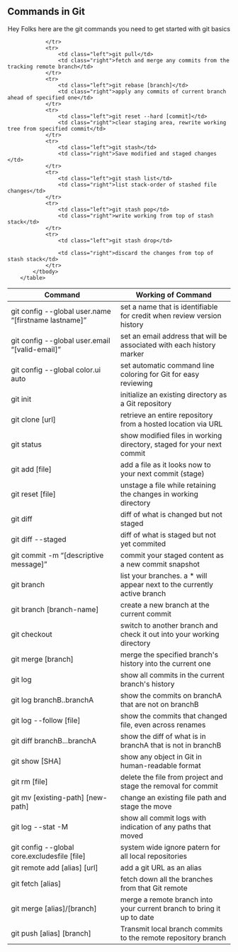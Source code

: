 <!DOCTYPE html>
<html>
  <link rel="stylesheet" href="stylesheet.css">  
  <link rel="preconnect" href="https://fonts.googleapis.com">
<link rel="preconnect" href="https://fonts.gstatic.com" crossorigin>
<link href="https://fonts.googleapis.com/css2?family=Roboto+Slab:wght@400;500&display=swap" rel="stylesheet">

    
 <head>
    <title>Git Commands </title>
    <h2 class="header">Commands in Git</h2>
    <p align="center">Hey Folks here are the git commands you need to get started with git basics</p>
 </head>
    
<body>

   <table>
            <thead >
                <tr >
                    <th class="heading" > Command </th>
                    <th class="heading"> Working of Command</th>
                </tr>
            </thead>
            <tbody>
                <tr>
                <td class="left"> git config --global user.name “[firstname lastname]”</td>
                <td class="right"> set a name that is identifiable for credit when review version history</td>
                </tr>
                <tr>
                    <td class="left"> git config --global user.email “[valid-email]”</td>
                    <td class="right"> set an email address that will be associated with each history marker</td>
                </tr>
                <tr>
                    <td class="left"> git config --global color.ui auto</td>
                    <td class="right"> set automatic command line coloring for Git for easy reviewing</td>
                </tr>
                <tr> 
                    <td class="left"> git init</td>
                    <td class="right"> initialize an existing directory as a Git repository</td>
                </tr>
                <tr>
                    <td class="left"> git clone [url]</td>
                    <td class="right"> retrieve an entire repository from a hosted location via URL</td>
                </tr>
                <tr>
                    <td class="left">git status</td>
                    <td class="right">show modified files in working directory, staged for your next commit</td>
                </tr>
                <tr>
                    <td class="left"> git add [file]</td>
                    <td class="right"> add a file as it looks now to your next commit (stage)</td>
                <tr>
                    <td class="left"> git reset [file]</td>
                    <td class="right"> unstage a file while retaining the changes in working directory</td>
                </tr>    
                <tr>
                    <td class="left"> git diff </td>
                    <td class="right"> diff of what is changed but not staged</td>
                </tr>
                <tr>
                    <td class="left"> git diff --staged </td>
                    <td class="right"> diff of what is staged but not yet commited</td>
                </tr>
                <tr>
                    <td class="left"> git commit -m “[descriptive message]”</td>
                    <td class="right"> commit your staged content as a new commit snapshot </td>
                </tr>         
                <tr>
                    <td class="left">git branch </td>
                    <td class="right">list your branches. a * will appear next to the currently active branch</td>
                </tr>
                <tr>
                    <td class="left">git branch [branch-name]</td>
                    <td class="right">create a new branch at the current commit</td>
                </tr>
                <tr>
                    <td class="left">git checkout</td>
                    <td class="right">switch to another branch and check it out into your working directory</td>
                </tr>
                <tr>
                    <td class="left">git merge [branch]</td>
                    <td class="right">merge the specified branch's history into the current one</td>
                </tr>
                <tr>
                    <td class="left">git log</td>
                    <td class="right">show all commits in the current branch's history</td>
                </tr>
                <tr>
                    <td class="left">git log branchB..branchA</td>
                    <td class="right">show the commits on branchA that are not on branchB</td>
                </tr>
                <tr>
                    <td class="left">git log --follow [file]</td>
                    <td class="right">show the commits that changed file, even across renames</td>
                </tr>
                <tr>
                    <td class="left">git diff branchB...branchA</td>
                    <td class="right">show the diff of what is in branchA that is not in branchB</td>
                </tr>
                <tr>
                    <td class="left">git show [SHA]</td>
                    <td class="right">show any object in Git in human-readable format</td>
                </tr>
                <tr>
                    <td class="left">git rm [file]</td>
                    <td class="right">delete the file from project and stage the removal for commit</td>
                </tr>
                <tr>
                    <td class="left">git mv [existing-path] [new-path]</td>
                    <td class="right">change an existing file path and stage the move</td>
                </tr>
                <tr>
                    <td class="left">git log --stat -M</td>
                    <td class="right">show all commit logs with indication of any paths that moved</td>
                </tr>
                <tr>
                    <td class="left">git config --global core.excludesfile [file]</td>
                    <td class="right">system wide ignore patern for all local repositories</td>
                </tr>
                <tr>
                    <td class="left">git remote add [alias] [url]</td>
                    <td class="right">add a git URL as an alias</td>
                </tr>
                <tr>
                    <td class="left">git fetch [alias]</td>
                    <td class="right">fetch down all the branches from that Git remote</td>
                </tr>
                <tr>
                    <td class="left">git merge [alias]/[branch]</td>
                    <td class="right">merge a remote branch into your current branch to bring it up to date</td>
                </tr>
                <tr>
                    <td class="left">git push [alias] [branch]</td>
                    <td class="right">Transmit local branch commits to the remote repository branch</td>
                   
                </tr>
                <tr>
                    <td class="left">git pull</td>
                    <td class="right">fetch and merge any commits from the tracking remote branch</td>
                </tr>
                <tr>
                    <td class="left">git rebase [branch]</td>
                    <td class="right">apply any commits of current branch ahead of specified one</td>
                </tr>
                <tr>
                    <td class="left">git reset --hard [commit]</td>
                    <td class="right">clear staging area, rewrite working tree from specified commit</td>
                </tr>
                <tr>
                    <td class="left">git stash</td>
                    <td class="right">Save modified and staged changes </td>
                </tr>
                <tr>
                    <td class="left">git stash list</td>
                    <td class="right">list stack-order of stashed file changes</td>
                </tr>
                <tr>
                    <td class="left">git stash pop</td>
                    <td class="right">write working from top of stash stack</td>
                </tr>
                <tr>
                    <td class="left">git stash drop</td>

                    <td class="right">discard the changes from top of stash stack</td>
                </tr>
            </tbody>
        </table>
           
</body>  
    
</html>

